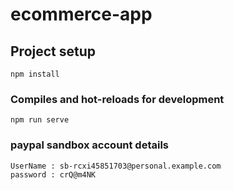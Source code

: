# ecommerce-app

## Project setup
```
npm install
```

### Compiles and hot-reloads for development
```
npm run serve
```

### paypal sandbox account details

```
UserName : sb-rcxi45851703@personal.example.com
password : crQ@m4NK
```
